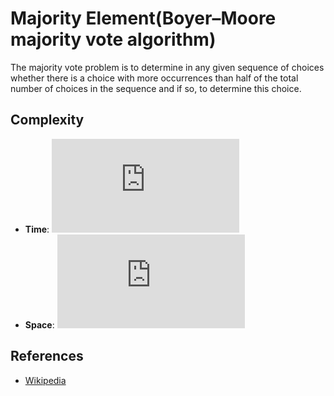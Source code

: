 # Majority Element(Boyer–Moore majority vote algorithm)
The majority vote problem is to determine in any given sequence of choices whether there is a choice with more occurrences than half of the total number of choices in the sequence and if so, to determine this choice.

## Complexity
* **Time**:  ![](https://latex.codecogs.com/svg.latex?O(N))
* **Space**: ![](https://latex.codecogs.com/svg.latex?O(logN))

## References
* [Wikipedia](https://en.wikipedia.org/wiki/Boyer%E2%80%93Moore_majority_vote_algorithm)